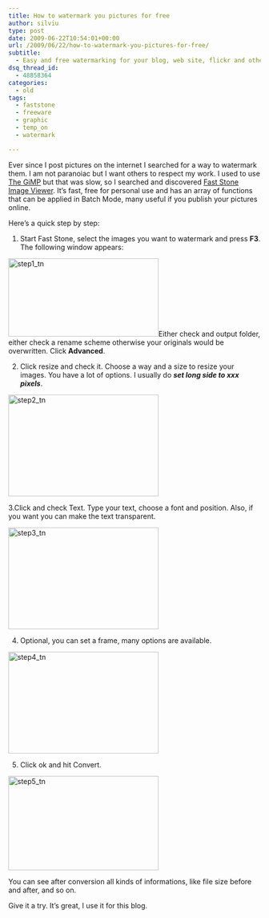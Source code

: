 ```yaml
---
title: How to watermark you pictures for free
author: silviu
type: post
date: 2009-06-22T10:54:01+00:00
url: /2009/06/22/how-to-watermark-you-pictures-for-free/
subtitle:
  - Easy and free watermarking for your blog, web site, flickr and others.
dsq_thread_id:
  - 48858364
categories:
  - old
tags:
  - faststone
  - freeware
  - graphic
  - temp_on
  - watermark

---
```

Ever since I post pictures on the internet I searched for a way to watermark them. I am not paranoiac but I want others to respect my work. I used to use <a href="http://www.gimp.org/" target="_blank" rel="noopener">The GiMP</a> but that was slow, so I searched and discovered <a href="http://www.faststone.org/" target="_blank" rel="noopener">Fast Stone Image Viewer</a>. It&#8217;s fast, free for personal use and has an array of functions that can be applied in Batch Mode, many useful if you publish your pictures online.

Here&#8217;s a quick step by step:

1. Start Fast Stone, select the images you want to watermark and press **F3**. The following window appears:

[<img decoding="async" loading="lazy" class="aligncenter size-medium wp-image-296" title="step1_tn" src="http://blog.silviuvulcan.ro/wp-content/uploads/sites/2/2009/06/step1_tn-300x156.jpg" alt="step1_tn" width="300" height="156" />][1]Either check and output folder, either check a rename scheme otherwise your originals would be overwritten. Click **Advanced**.

2. Click resize and check it. Choose a way and a size to resize your images. You have a lot of options. I usually do _**set long side to xxx pixels**_.

[<img decoding="async" loading="lazy" class="aligncenter wp-image-297 size-medium" title="step2_tn" src="http://blog.silviuvulcan.ro/wp-content/uploads/sites/2/2009/06/step2_tn-300x203.jpg" alt="step2_tn" width="300" height="203" />][2]

3.Click and check Text. Type your text, choose a font and position. Also, if you want you can make the text transparent.

[<img decoding="async" loading="lazy" class="aligncenter wp-image-298 size-medium" title="step3_tn" src="http://blog.silviuvulcan.ro/wp-content/uploads/sites/2/2009/06/step3_tn-300x203.jpg" alt="step3_tn" width="300" height="203" />][3]

4. Optional, you can set a frame, many options are available.

[<img decoding="async" loading="lazy" class="aligncenter wp-image-299 size-medium" title="step4_tn" src="http://blog.silviuvulcan.ro/wp-content/uploads/sites/2/2009/06/step4_tn-300x203.jpg" alt="step4_tn" width="300" height="203" />][4]

5. Click ok and hit Convert.

[<img decoding="async" loading="lazy" class="aligncenter size-medium wp-image-300" title="step5_tn" src="http://blog.silviuvulcan.ro/wp-content/uploads/sites/2/2009/06/step5_tn-300x188.jpg" alt="step5_tn" width="300" height="188" />][5]

You can see after conversion all kinds of informations, like file size before and after, and so on.

Give it a try. It&#8217;s great, I use it for this blog.

 [1]: http://blog.silviuvulcan.ro/wp-content/uploads/sites/2/2009/06/step1_tn.jpg
 [2]: http://blog.silviuvulcan.ro/wp-content/uploads/sites/2/2009/06/step2_tn.jpg
 [3]: http://blog.silviuvulcan.ro/wp-content/uploads/sites/2/2009/06/step3_tn.jpg
 [4]: http://blog.silviuvulcan.ro/wp-content/uploads/sites/2/2009/06/step4_tn.jpg
 [5]: http://blog.silviuvulcan.ro/wp-content/uploads/sites/2/2009/06/step5_tn.jpg